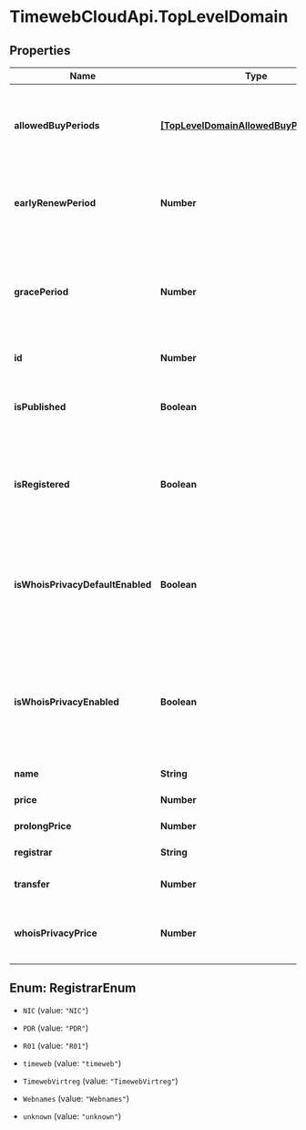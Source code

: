 # TimewebCloudApi.TopLevelDomain

## Properties

Name | Type | Description | Notes
------------ | ------------- | ------------- | -------------
**allowedBuyPeriods** | [**[TopLevelDomainAllowedBuyPeriodsInner]**](TopLevelDomainAllowedBuyPeriodsInner.md) | Список доступных периодов для регистрации/продления доменов со стоимостью. | 
**earlyRenewPeriod** | **Number** | Количество дней до истечение срока регистрации, когда можно продлять домен. | 
**gracePeriod** | **Number** | Количество дней, которые действует льготный период когда вы ещё можете продлить домен, после окончания его регистрации | 
**id** | **Number** | ID доменной зоны. | 
**isPublished** | **Boolean** | Это логическое значение, которое показывает, опубликована ли доменная зона. | 
**isRegistered** | **Boolean** | Это логическое значение, которое показывает, зарегистрирована ли доменная зона. | 
**isWhoisPrivacyDefaultEnabled** | **Boolean** | Это логическое значение, которое показывает, включено ли по умолчанию скрытие данных администратора для доменной зоны. | 
**isWhoisPrivacyEnabled** | **Boolean** | Это логическое значение, которое показывает, доступно ли управление скрытием данных администратора для доменной зоны. | 
**name** | **String** | Имя доменной зоны. | 
**price** | **Number** | Цена регистрации домена | 
**prolongPrice** | **Number** | Цена продления домена. | 
**registrar** | **String** | Регистратор доменной зоны. | 
**transfer** | **Number** | Цена услуги трансфера домена. | 
**whoisPrivacyPrice** | **Number** | Цена услуги скрытия данных администратора для доменной зоны. | 



## Enum: RegistrarEnum


* `NIC` (value: `"NIC"`)

* `PDR` (value: `"PDR"`)

* `R01` (value: `"R01"`)

* `timeweb` (value: `"timeweb"`)

* `TimewebVirtreg` (value: `"TimewebVirtreg"`)

* `Webnames` (value: `"Webnames"`)

* `unknown` (value: `"unknown"`)





